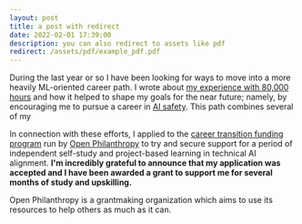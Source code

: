 ```yaml
---
layout: post
title: a post with redirect
date: 2022-02-01 17:39:00
description: you can also redirect to assets like pdf
redirect: /assets/pdf/example_pdf.pdf
---
```


During the last year or so I have been looking for ways to move into a more heavily ML-oriented career path. I wrote about [my experience with 80,000 hours]() and how it helped to shape my goals for the near future; namely, by encouraging me to pursue a career in [AI safety](https://80000hours.org/career-reviews/ai-safety-researcher/). This path combines several of my 

In connection with these efforts, I applied to the [career transition funding program](https://www.openphilanthropy.org/career-development-and-transition-funding/) run by [Open Philanthropy](https://www.openphilanthropy.org/) to try and secure support for a period of independent self-study and project-based learning in technical AI alignment. **I'm incredibly grateful to announce that my application was accepted and I have been awarded a grant to support me for several months of study and upskilling.**

Open Philanthropy is a grantmaking organization which aims to use its resources to help others as much as it can.

